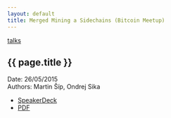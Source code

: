 ```yaml
---
layout: default
title: Merged Mining a Sidechains (Bitcoin Meetup)
---
```


[talks](..)

## {{ page.title }}

Date: 26/05/2015
<br>Authors: Martin Šíp, Ondrej Sika

* [SpeakerDeck](https://speakerdeck.com/ondrejsika/merged-mining-a-sidechains-bitcoin-meetup)
* [PDF](https://speakerd.s3.amazonaws.com/presentations/667b7f7262834fd3bb2b45e493b822ce/merged_mining_sidechains.pdf)

<script async class="speakerdeck-embed" data-id="667b7f7262834fd3bb2b45e493b822ce" data-ratio="1.33333333333333" src="//speakerdeck.com/assets/embed.js"></script>

